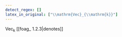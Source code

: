 ```yaml
---
detect_regex: []
latex_in_original: ["\\mathrm{Vec}_{\\mathrm{k}}"]
---
```

$\mathrm{Vec}_{\mathrm{k}}$ [[foag_ 1.2.3|denotes]] 
